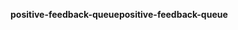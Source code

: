 <span data-ttu-id="f4029-101">**positive-feedback-queue**</span><span class="sxs-lookup"><span data-stu-id="f4029-101">**positive-feedback-queue**</span></span>